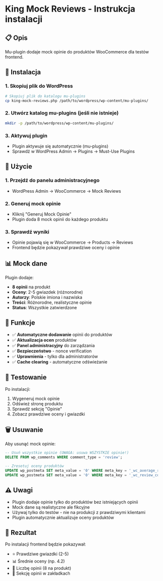 # King Mock Reviews - Instrukcja instalacji

## 📋 Opis
Mu-plugin dodaje mock opinie do produktów WooCommerce dla testów frontend.

## 🚀 Instalacja

### 1. Skopiuj plik do WordPress
```bash
# Skopiuj plik do katalogu mu-plugins
cp king-mock-reviews.php /path/to/wordpress/wp-content/mu-plugins/
```

### 2. Utwórz katalog mu-plugins (jeśli nie istnieje)
```bash
mkdir -p /path/to/wordpress/wp-content/mu-plugins/
```

### 3. Aktywuj plugin
- Plugin aktywuje się automatycznie (mu-plugins)
- Sprawdź w WordPress Admin → Plugins → Must-Use Plugins

## 🎯 Użycie

### 1. Przejdź do panelu administracyjnego
- WordPress Admin → WooCommerce → Mock Reviews

### 2. Generuj mock opinie
- Kliknij "Generuj Mock Opinie"
- Plugin doda 8 mock opinii do każdego produktu

### 3. Sprawdź wyniki
- Opinie pojawią się w WooCommerce → Products → Reviews
- Frontend będzie pokazywał prawdziwe oceny i opinie

## 📊 Mock dane

Plugin dodaje:
- **8 opinii** na produkt
- **Oceny**: 2-5 gwiazdek (różnorodne)
- **Autorzy**: Polskie imiona i nazwiska
- **Treści**: Różnorodne, realistyczne opinie
- **Status**: Wszystkie zatwierdzone

## 🔧 Funkcje

- ✅ **Automatyczne dodawanie** opinii do produktów
- ✅ **Aktualizacja ocen** produktów
- ✅ **Panel administracyjny** do zarządzania
- ✅ **Bezpieczeństwo** - nonce verification
- ✅ **Uprawnienia** - tylko dla administratorów
- ✅ **Cache clearing** - automatyczne odświeżanie

## 🧪 Testowanie

Po instalacji:
1. Wygeneruj mock opinie
2. Odśwież stronę produktu
3. Sprawdź sekcję "Opinie"
4. Zobacz prawdziwe oceny i gwiazdki

## 🗑️ Usuwanie

Aby usunąć mock opinie:
```sql
-- Usuń wszystkie opinie (UWAGA: usuwa WSZYSTKIE opinie!)
DELETE FROM wp_comments WHERE comment_type = 'review';

-- Zresetuj oceny produktów
UPDATE wp_postmeta SET meta_value = '0' WHERE meta_key = '_wc_average_rating';
UPDATE wp_postmeta SET meta_value = '0' WHERE meta_key = '_wc_review_count';
```

## ⚠️ Uwagi

- Plugin dodaje opinie tylko do produktów bez istniejących opinii
- Mock dane są realistyczne ale fikcyjne
- Używaj tylko do testów - nie na produkcji z prawdziwymi klientami
- Plugin automatycznie aktualizuje oceny produktów

## 🎉 Rezultat

Po instalacji frontend będzie pokazywał:
- ⭐ Prawdziwe gwiazdki (2-5)
- 📊 Średnie oceny (np. 4.2)
- 📝 Liczbę opinii (8 na produkt)
- 💬 Sekcję opinii w zakładkach

